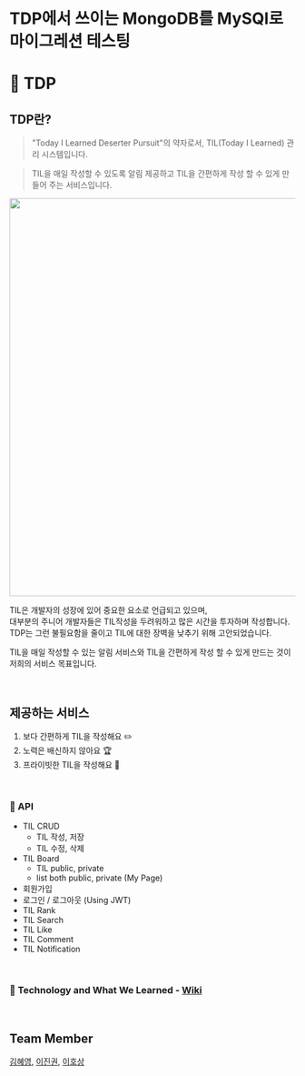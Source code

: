 # TDP에서 쓰이는 MongoDB를 MySQl로 마이그레션 테스팅
# 📝 TDP
## TDP란?

> "Today I Learned Deserter Pursuit"의 약자로서, TIL(Today I Learned) 관리 시스템입니다.

> TIL을 매일 작성할 수 있도록 알림 제공하고 TIL을 간편하게 작성 할 수 있게 만들어 주는 서비스입니다.

<img width="700" src="https://user-images.githubusercontent.com/29566893/145568826-86a27353-991f-4758-9225-78b9417936fd.png">

TIL은 개발자의 성장에 있어 중요한 요소로 언급되고 있으며, <br>
대부분의 주니어 개발자들은 TIL작성을 두려워하고 많은 시간을 투자하며 작성합니다.<br> 
TDP는 그런 불필요함을 줄이고 TIL에 대한 장벽을 낮추기 위해 고안되었습니다.<br> 

TIL을 매일 작성할 수 있는 알림 서비스와 TIL을 간편하게 작성 할 수 있게 만드는 것이 저희의 서비스 목표입니다.

<br>

## 제공하는 서비스
1. 보다 간편하게 TIL을 작성해요 ✏️
2. 노력은 배신하지 않아요 🏆
3. 프라이빗한 TIL을 작성해요 🔐

<br>

### 🚀 API
- TIL CRUD
    - TIL 작성, 저장
    - TIL 수정, 삭제
- TIL Board
    - TIL public, private
    - list both public, private (My Page)
- 회원가입
- 로그인 / 로그아웃 (Using JWT)
- TIL Rank
- TIL Search
- TIL Like 
- TIL Comment
- TIL Notification

<br>

### 🚀 Technology and What We Learned - [Wiki](https://github.com/0sunzero0/TDP/wiki/4.-Technology-&-What-We-Learned)

<br>

## Team Member
[김혜영](https://github.com/0sunzero0), [이진권](https://github.com/dlwlsrnjs), [이호상](https://github.com/dpdtydz)
